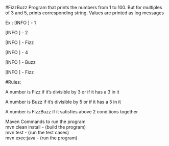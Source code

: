 #FizzBuzz
Program that prints the numbers from 1 to 100. But for multiples of 3 and 5, prints corresponding string. Values are printed as log messages

Ex : 
[INFO ] - 1

[INFO ] - 2

[INFO ] - Fizz

[INFO ] - 4

[INFO ] - Buzz

[INFO ] - Fizz



#Rules:

A number is Fizz if it’s divisible by 3 or if it has a 3 in it </br>

A number is Buzz if it’s divisible by 5 or if it has a 5 in it </br>

A number is FizzBuzz if it satisfies above 2 conditions together </br>



Maven Commands to run the program </br>
mvn clean install - (build the program) </br>
mvn test - (run the test cases) </br>
mvn exec:java - (run the program) </br>
